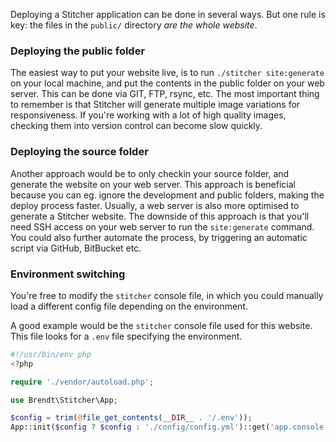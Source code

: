 Deploying a Stitcher application can be done in several ways. But one rule is key: the files in the `public/` directory
 *are the whole website*.
 
### Deploying the public folder

The easiest way to put your website live, is to run `./stitcher site:generate` on your local machine, and put the contents
 in the public folder on your web server. This can be done via GIT, FTP, rsync, etc. The most important thing to remember
 is that Stitcher will generate multiple image variations for responsiveness. If you're working with a lot of high quality 
 images, checking them into version control can become slow quickly.
 
### Deploying the source folder

Another approach would be to only checkin your source folder, and generate the website on your web server. This approach is
 beneficial because you can eg. ignore the development and public folders, making the deploy process faster. Usually, a 
 web server is also more optimised to generate a Stitcher website. The downside of this approach is that you'll need SSH
 access on your web server to run the `site:generate` command. You could also further automate the process, by triggering
 an automatic script via GitHub, BitBucket etc.

### Environment switching

You're free to modify the `stitcher` console file, in which you could manually load a different config file depending on 
 the environment.
 
A good example would be the `stitcher` console file used for this website. This file looks for a `.env` file specifying 
 the environment.
 
```php
#!/usr/bin/env php
<?php

require './vendor/autoload.php';

use Brendt\Stitcher\App;

$config = trim(@file_get_contents(__DIR__ . '/.env'));
App::init($config ? $config : './config/config.yml')::get('app.console')->run();
```
